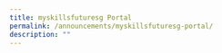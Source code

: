 ```yaml
---
title: myskillsfuturesg Portal
permalink: /announcements/myskillsfuturesg-portal/
description: ""
---
```

